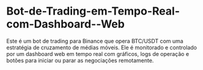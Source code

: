 # Bot-de-Trading-em-Tempo-Real-com-Dashboard--Web
Este é um bot de trading para Binance que opera BTC/USDT com uma estratégia de cruzamento de médias móveis. Ele é monitorado e controlado por um dashboard web em tempo real com gráficos, logs de operação e botões para iniciar ou parar as negociações remotamente.
